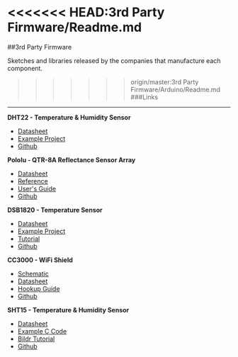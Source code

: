<<<<<<< HEAD:3rd Party Firmware/Readme.md
=======
##3rd Party Firmware

Sketches and libraries released by the companies that manufacture each component.

>>>>>>> origin/master:3rd Party Firmware/Arduino/Readme.md
###Links
------------------

**DHT22 - Temperature & Humidity Sensor**

* [Datasheet](http://dlnmh9ip6v2uc.cloudfront.net/datasheets/Sensors/Weather/RHT03.pdf)
* [Example Project](http://garagelab.com/profiles/blogs/tutorial-humidity-and-temperature-sensor-with-arduino)
* [Github](https://github.com/sparkfun/RHT03)

**Pololu - QTR-8A Reflectance Sensor Array**

* [Datasheet](http://www.pololu.com/file/0J117/QRE1113GR.pdf)
* [Reference](http://www.pololu.com/docs/pdf/0J19/QTR_arduino_library.pdf)
* [User's Guide](http://www.pololu.com/docs/0J12)
* [Github](https://github.com/pololu/qtr-sensors-arduino)

**DSB1820 - Temperature Sensor**

* [Datasheet](http://datasheets.maxim-ic.com/en/ds/DS18B20.pdf)
* [Example Project](http://mbed.org/users/snatch59/notebook/onewirecrc/)
* [Tutorial](http://bildr.org/2011/07/ds18b20-arduino/)
* [Github](https://github.com/adafruit/DHT-sensor-library)

**CC3000 - WiFi Shield**

* [Schematic](https://cdn.sparkfun.com/datasheets/Wireless/WiFi/CC3000_WiFi_Shield.pdf)
* [Datasheet](https://cdn.sparkfun.com/datasheets/Wireless/WiFi/cc3000.pdf)
* [Hookup Guide](https://learn.sparkfun.com/tutorials/cc3000-hookup-guide)
* [Github](http://github.com/sparkfun/SFE_CC3000_Library/archive/master.zip)

**SHT15 - Temperature & Humidity Sensor**

* [Datasheet](http://www.sparkfun.com/datasheets/Sensors/Datasheet-humidity-sensor-SHT1x.pdf)
* [Example C Code](http://www.sparkfun.com/datasheets/Sensors/SHT15-Testing-v11.zip)
* [Bildr Tutorial](http://bildr.org/2012/11/sht15-arduino/)
* [Github](https://github.com/sparkfun/SHT15_Breakout)
